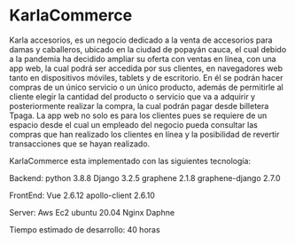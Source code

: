 # KarlaCommerce
Karla accesorios, es un negocio dedicado a la venta de accesorios para damas y caballeros, ubicado en la ciudad de popayán cauca, el cual debido a la pandemia ha decidido ampliar su oferta con ventas en línea, con una app web, la cual podrá ser accedida por sus clientes, en navegadores web  tanto en dispositivos móviles, tablets y de escritorio. En él se podrán hacer compras de un único servicio o un único producto, además de permitirle al cliente elegir la cantidad del producto o servicio que va a adquirir y posteriormente  realizar la compra, la cual podrán pagar desde billetera Tpaga.  La app web no solo es para los clientes pues se requiere de un espacio desde el cual un empleado del negocio pueda consultar las compras que han realizado los clientes en línea y la posibilidad de revertir transacciones que se hayan realizado.

KarlaCommerce esta implementado con las siguientes tecnología:

Backend:
  python 3.8.8
  Django 3.2.5
  graphene 2.1.8
  graphene-django 2.7.0
 
FrontEnd:
  Vue 2.6.12
  apollo-client 2.6.10
  
Server:
  Aws Ec2 ubuntu 20.04
  Nginx
  Daphne
  
 Tiempo estimado de desarrollo: 40 horas

